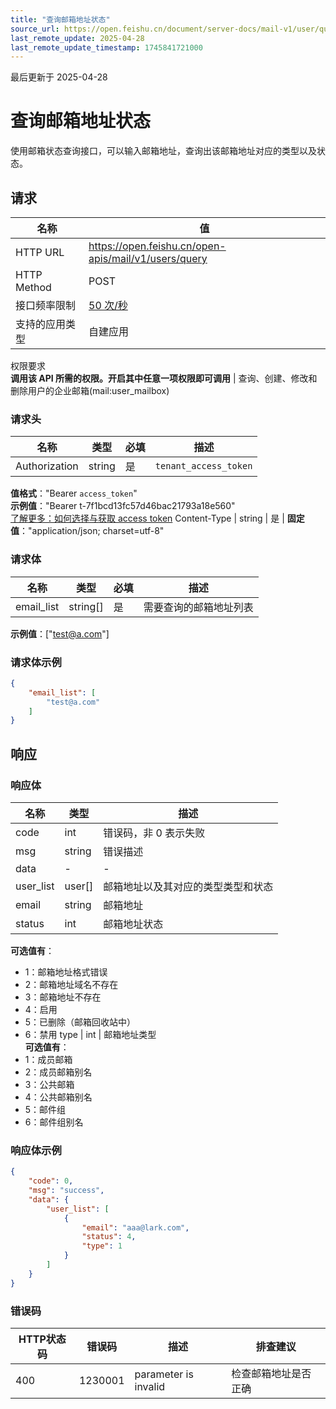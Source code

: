 ```yaml
---
title: "查询邮箱地址状态"
source_url: https://open.feishu.cn/document/server-docs/mail-v1/user/query
last_remote_update: 2025-04-28
last_remote_update_timestamp: 1745841721000
---
```

最后更新于 2025-04-28

# 查询邮箱地址状态

使用邮箱状态查询接口，可以输入邮箱地址，查询出该邮箱地址对应的类型以及状态。

## 请求
名称 | 值
---|---
HTTP URL | https://open.feishu.cn/open-apis/mail/v1/users/query
HTTP Method | POST
接口频率限制 | [50 次/秒](https://open.feishu.cn/document/ukTMukTMukTM/uUzN04SN3QjL1cDN)
支持的应用类型 | 自建应用
权限要求  
            **调用该 API 所需的权限。开启其中任意一项权限即可调用** | 查询、创建、修改和删除用户的企业邮箱(mail:user_mailbox)

### 请求头

名称 | 类型 | 必填 | 描述
--- | --- | --- | ---
Authorization | string | 是 | `tenant_access_token`  
**值格式**："Bearer `access_token`"  
**示例值**："Bearer t-7f1bcd13fc57d46bac21793a18e560"  
[了解更多：如何选择与获取 access token](https://open.feishu.cn/document/uAjLw4CM/ugTN1YjL4UTN24CO1UjN/trouble-shooting/how-to-choose-which-type-of-token-to-use)
Content-Type | string | 是 | **固定值**："application/json; charset=utf-8"

### 请求体

名称 | 类型 | 必填 | 描述
--- | --- | --- | ---
email_list | string\[\] | 是 | 需要查询的邮箱地址列表  
**示例值**：["test@a.com"]

### 请求体示例
```json
{
    "email_list": [
        "test@a.com"
    ]
}
```

## 响应

### 响应体

名称 | 类型 | 描述
--- | --- | ---
code | int | 错误码，非 0 表示失败
msg | string | 错误描述
data | \- | \-
user_list | user\[\] | 邮箱地址以及其对应的类型类型和状态
email | string | 邮箱地址
status | int | 邮箱地址状态  
**可选值有**：  
- 1：邮箱地址格式错误  
- 2：邮箱地址域名不存在  
- 3：邮箱地址不存在  
- 4：启用  
- 5：已删除（邮箱回收站中）  
- 6：禁用
type | int | 邮箱地址类型  
**可选值有**：  
- 1：成员邮箱  
- 2：成员邮箱别名  
- 3：公共邮箱  
- 4：公共邮箱别名  
- 5：邮件组  
- 6：邮件组别名

### 响应体示例
```json
{
    "code": 0,
    "msg": "success",
    "data": {
        "user_list": [
            {
                "email": "aaa@lark.com",
                "status": 4,
                "type": 1
            }
        ]
    }
}
```

### 错误码

HTTP状态码 | 错误码 | 描述 | 排查建议
--- | --- | --- | ---
400 | 1230001 | parameter is invalid | 检查邮箱地址是否正确
